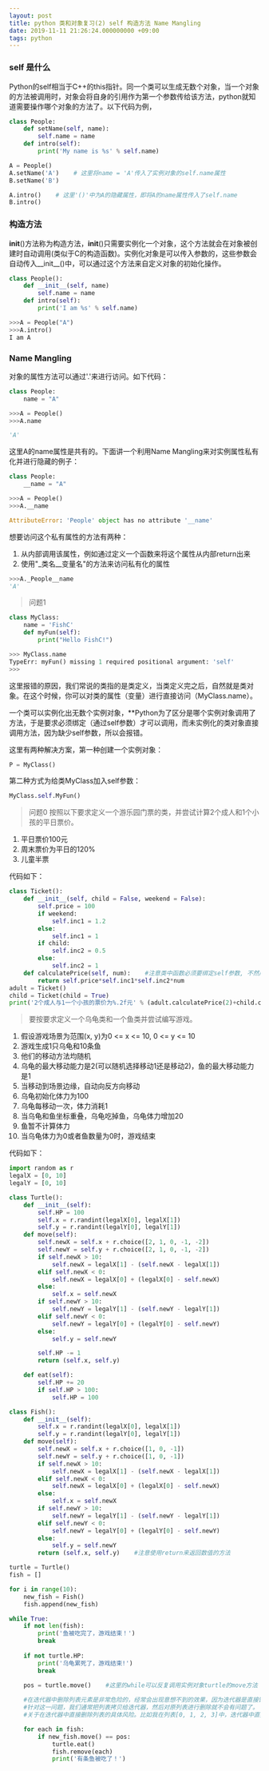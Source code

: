 ```yaml
---
layout: post
title: python 类和对象复习(2) self 构造方法 Name Mangling
date: 2019-11-11 21:26:24.000000000 +09:00
tags: python
---
```


### self 是什么

Python的self相当于C++的this指针。同一个类可以生成无数个对象，当一个对象的方法被调用时，对象会将自身的引用作为第一个参数传给该方法，python就知道需要操作哪个对象的方法了。以下代码为例，

```python
class People:
    def setName(self, name):
        self.name = name
    def intro(self):
        print('My name is %s' % self.name)

A = People()
A.setName('A')    # 这里将name = 'A'传入了实例对象的self.name属性
B.setName('B')

A.intro()    # 这里'()'中为A的隐藏属性，即将A的name属性传入了self.name
B.intro()
```
### 构造方法

__init__()方法称为构造方法，__init__()只需要实例化一个对象，这个方法就会在对象被创建时自动调用(类似于C的构造函数)。实例化对象是可以传入参数的，这些参数会自动传入__init__()中，可以通过这个方法来自定义对象的初始化操作。

```python
class People():
    def __init__(self, name)
        self.name = name
    def intro(self):
        print('I am %s' % self.name)

>>>A = People("A")
>>>A.intro()
I am A
```
### Name Mangling

对象的属性方法可以通过'.'来进行访问。如下代码：

```python
class People:
    name = "A"

>>>A = People()
>>>A.name

'A'
```

这里A的name属性是共有的。下面讲一个利用Name Mangling来对实例属性私有化并进行隐藏的例子：

```python
class People:
    __name = "A"

>>>A = People()
>>>A.__name

AttributeError: 'People' object has no attribute '__name'
```
想要访问这个私有属性的方法有两种：
1. 从内部调用该属性，例如通过定义一个函数来将这个属性从内部return出来
2. 使用"_类名__变量名"的方法来访问私有化的属性

```python
>>>A._People__name
'A'
```

> 问题1

```python
class MyClass:
    name = 'FishC'
    def myFun(self):
        print("Hello FishC!")

>>> MyClass.name
TypeErr: myFun() missing 1 required positional argument: 'self'
>>>
```
这里报错的原因，我们常说的类指的是类定义，当类定义完之后，自然就是类对象。在这个时候，你可以对类的属性（变量）进行直接访问（MyClass.name）。

一个类可以实例化出无数个实例对象，**Python为了区分是哪个实例对象调用了方法，于是要求必须绑定（通过self参数）才可以调用，而未实例化的类对象直接调用方法，因为缺少self参数，所以会报错。

这里有两种解决方案，第一种创建一个实例对象：

```python
P = MyClass()
```
第二种方式为给类MyClass加入self参数：

```python
MyClass.self.MyFun()
```

> 问题0 按照以下要求定义一个游乐园门票的类，并尝试计算2个成人和1个小孩的平日票价。

1. 平日票价100元
2. 周末票价为平日的120%
3. 儿童半票

代码如下：

```python
class Ticket():
    def __init__(self, child = False, weekend = False):
        self.price = 100
        if weekend:
            self.inc1 = 1.2
        else:
            self.inc1 = 1
        if child:
            self.inc2 = 0.5
        else:
            self.inc2 = 1
    def calculatePrice(self, num):    #注意类中函数必须要绑定self参数, 不然后面实力对象无法正确调用
        return self.price*self.inc1*self.inc2*num
adult = Ticket()
child = Ticket(child = True)
print('2个成人与1一个小孩的票价为%.2f元' % (adult.calculatePrice(2)+child.calculatePrice(1)))
```

> 要按要求定义一个乌龟类和一个鱼类并尝试编写游戏。

1. 假设游戏场景为范围(x, y)为0 <= x <= 10, 0 <= y <= 10
2. 游戏生成1只乌龟和10条鱼
3. 他们的移动方法均随机
4. 乌龟的最大移动能力是2(可以随机选择移动1还是移动2)，鱼的最大移动能力是1
5. 当移动到场景边缘，自动向反方向移动
6. 乌龟初始化体力为100
7. 乌龟每移动一次，体力消耗1
8. 当乌龟和鱼坐标重叠，乌龟吃掉鱼，乌龟体力增加20
9. 鱼暂不计算体力
10. 当乌龟体力为0或者鱼数量为0时，游戏结束

代码如下：
```python
import random as r
legalX = [0, 10]
legalY = [0, 10]

class Turtle():
    def __init__(self):
        self.HP = 100
        self.x = r.randint(legalX[0], legalX[1])
        self.y = r.randint(legalY[0], legalY[1])
    def move(self):
        self.newX = self.x + r.choice([2, 1, 0, -1, -2])
        self.newY = self.y + r.choice([2, 1, 0, -1, -2])
        if self.newX > 10:
            self.newX = legalX[1] - (self.newX - legalX[1])
        elif self.newX < 0:
            self.newX = legalX[0] + (legalX[0] - self.newX)
        else:
            self.x = self.newX
        if self.newY > 10:
            self.newY = legalY[1] - (self.newY - legalY[1])
        elif self.newY < 0:
            self.newY = legalY[0] + (legalY[0] - self.newY)
        else:
            self.y = self.newY

        self.HP -= 1
        return (self.x, self.y)

    def eat(self):
        self.HP += 20
        if self.HP > 100:
            self.HP = 100

class Fish():
    def __init__(self):
        self.x = r.randint(legalX[0], legalX[1])
        self.y = r.randint(legalY[0], legalY[1])
    def move(self):
        self.newX = self.x + r.choice([1, 0, -1])
        self.newY = self.y + r.choice([1, 0, -1])
        if self.newX > 10:
            self.newX = legalX[1] - (self.newX - legalX[1])
        elif self.newX < 0:
            self.newX = legalX[0] + (legalX[0] - self.newX)
        else:
            self.x = self.newX
        if self.newY > 10:
            self.newY = legalY[1] - (self.newY - legalY[1])
        elif self.newY < 0:
            self.newY = legalY[0] + (legalY[0] - self.newY)
        else:
            self.y = self.newY
        return (self.x, self.y)    #注意使用return来返回数值的方法

turtle = Turtle()
fish = []

for i in range(10):
    new_fish = Fish()
    fish.append(new_fish)

while True:
    if not len(fish):
        print('鱼被吃完了，游戏结束！')
        break
    
    if not turtle.HP:
        print('乌龟累死了，游戏结束!')
        break
    
    pos = turtle.move()    #这里的while可以反复调用实例对象turtle的move方法

    #在迭代器中删除列表元素是非常危险的，经常会出现意想不到的效果，因为迭代器是直接饮用列表的数据进行引用的
    #针对这一问题，我们通常把列表拷贝给迭代器，然后对原列表进行删除就不会有问题了。
    #关于在迭代器中直接删除列表的具体风险。比如我在列表[0, 1, 2, 3]中，迭代器中直接删除了[0], 下次循环时i += 1, 但这个列表为[1, 2, 3]，而i = 1, 指向的第二项, 会跳过[1]

    for each in fish:
        if new_fish.move() == pos:
            turtle.eat()
            fish.remove(each)
            print('有条鱼被吃了！')
```
